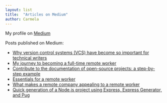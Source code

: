 ```yaml
---
layout: list
title:  "Articles on Medium"
author: Carmela
---
```


My profile on [Medium](https://medium.com/@carmelagreco)

Posts published on Medium:
- [Why version control systems (VCS) have become so important for technical writers](https://medium.com/@carmelagreco/why-version-control-systems-vcs-have-become-so-important-for-technical-writers-bfc319f04e18)
- [My journey to becoming a full-time remote worker](https://medium.com/@carmelagreco/my-journey-to-remote-work-e9cc07e788)
- [Contribute to the documentation of open-source projects: a step-by-step example](https://medium.com/@carmelagreco/contribute-to-the-documentation-of-open-source-projects-a-step-by-step-example-8502ec1cbc20?sk=b9403705aa30ffe8b25606ad6c5e6669)
- [Essentials for a remote worker](https://medium.com/@carmelagreco/essentials-for-a-remote-worker-fb39f0b6998b)
- [What makes a remote company appealing to a remote worker](https://medium.com/@carmelagreco/what-makes-a-remote-company-appealing-to-a-remote-worker-2a7b3ba4adac)
- [Quick generation of a Node.js project using Express, Express Generator, and Pug](https://medium.com/@carmelagreco/quick-generation-of-a-new-node-js-project-using-express-express-generator-and-pug-f8e9cf6b2687)
